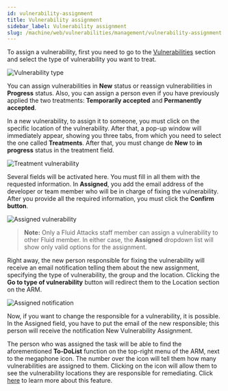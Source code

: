 ```yaml
---
id: vulnerability-assignment
title: Vulnerability assignment
sidebar_label: Vulnerability assignment
slug: /machine/web/vulnerabilities/management/vulnerability-assignment
---
```


To assign a vulnerability,
first you need to go to the
[Vulnerabilities](/machine/web/groups/vulnerabilities)
section and select the type of
vulnerability you want to treat.

![Vulnerability type](https://res.cloudinary.com/fluid-attacks/image/upload/v1665063450/docs/web/vulnerabilities/management/vulnerability_type.png)

You can assign vulnerabilities
in **New** status or reassign
vulnerabilities in **Progress** status.
Also,
you can assign a person even if
you have previously applied
the two treatments:
**Temporarily accepted** and
**Permanently accepted**.

In a new vulnerability,
to assign it to someone,
you must click on the specific
location of the vulnerability.
After that,
a pop-up window will immediately appear,
showing you three tabs,
from which you need to select
the one called **Treatments**.
After that,
you must change de **New**
to **in progress** status
in the treatment field.

![Treatment vulnerability ](https://res.cloudinary.com/fluid-attacks/image/upload/v1665063949/docs/web/vulnerabilities/management/treat_vulnerability.png)

Several fields will be activated here.
You must fill in all them
with the requested information.
In **Assigned**,
you add the email address of the
developer or team member who will
be in charge of fixing the
vulnerability.
After you provide all the
required information,
you must click the **Confirm button**.

![Assigned vulnerability](https://res.cloudinary.com/fluid-attacks/image/upload/v1665080355/docs/web/vulnerabilities/management/assigned.png)

> **Note:**
> Only a Fluid Attacks staff member
> can assign a vulnerability to other
> Fluid member. In either case,
> the **Assigned** dropdown list will
> show only valid options for the
> assignment.

Right away,
the new person responsible for
fixing the vulnerability will
receive an email notification
telling them about the new assignment,
specifying the type of vulnerability,
the group and the location.
Clicking the **Go to type of vulnerability**
button will redirect them to
the Location section on the ARM.

![Assigned notification](https://res.cloudinary.com/fluid-attacks/image/upload/v1665080517/docs/web/vulnerabilities/management/assigned_notification.png)

Now,
if you want to change the responsible
for a vulnerability,
it is possible.
In the Assigned field,
you have to put the email of the
new responsible;
this person will receive the
notification New Vulnerability
Assignment.

The person who was assigned the
task will be able to find the
aforementioned **To-DoList**
function on the top-right
menu of the ARM,
next to the megaphone icon.
The number over the icon will
tell them how many vulnerabilities
are assigned to them.
Clicking on the icon will
allow them to see the vulnerability
locations they are responsible
for remediating.
Click [here](/machine/web/vulnerabilities/management/to-do-list)
to learn more about this feature.
